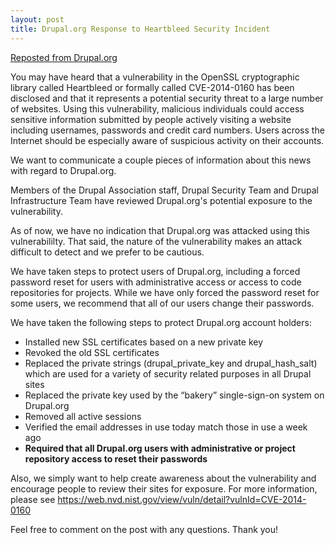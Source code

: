 ```yaml
---
layout: post
title: Drupal.org Response to Heartbleed Security Incident
---
```


[Reposted from Drupal.org](https://www.drupal.org/news/2014-04-08-security-update)

You may have heard that a vulnerability in the OpenSSL cryptographic library called Heartbleed or formally called CVE-2014-0160 has been disclosed and that it represents a potential security threat to a large number of websites. Using this vulnerability, malicious individuals could access sensitive information submitted by people actively visiting a website including usernames, passwords and credit card numbers. Users across the Internet should be especially aware of suspicious activity on their accounts.

We want to communicate a couple pieces of information about this news with regard to Drupal.org. 

Members of the Drupal Association staff, Drupal Security Team and Drupal Infrastructure Team have reviewed Drupal.org's potential exposure to the vulnerability. 

As of now, we have no indication that Drupal.org was attacked using this vulnerabililty. That said, the nature of the vulnerability makes an attack difficult to detect and we prefer to be cautious. 

We have taken steps to protect users of Drupal.org, including a forced password reset for users with administrative access or access to code repositories for projects. While we have only forced the password reset for some users, we recommend that all of our users change their passwords.

We have taken the following steps to protect Drupal.org account holders:
<ul>
  <li>Installed new SSL certificates based on a new private key</li>
  <li>Revoked the old SSL certificates</li>
  <li>Replaced the private strings (drupal_private_key and drupal_hash_salt) which are used for a variety of security related purposes in all Drupal sites</li>
  <li>Replaced the private key used by the “bakery” single-sign-on system on Drupal.org</li>
  <li>Removed all active sessions</li>
  <li>Verified the email addresses in use today match those in use a week ago</li>
  <li><strong>Required that all Drupal.org users with administrative or project repository access to reset their passwords</strong></li>
</ul>

Also, we simply want to help create awareness about the vulnerability and encourage people to review their sites for exposure. For more information, please see https://web.nvd.nist.gov/view/vuln/detail?vulnId=CVE-2014-0160

Feel free to comment on the post with any questions. Thank you! 
